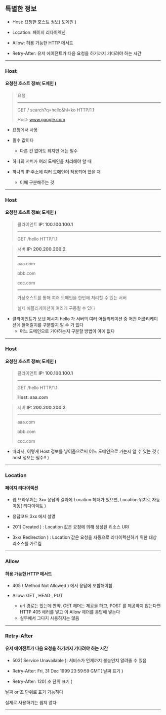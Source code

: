 ## 특별한 정보

- Host: 요청한 호스트 정보( 도메인 )


- Location: 페이지 리다이렉션


- Allow: 허용 가능한 HTTP 메서드


- Retry-After: 유저 에이전트가 다음 요청을 하기까지 기다려야 하는 시간


---

### Host
#### 요청한 호스트 정보( 도메인 )

> 요청
>
> ---
>
> GET / search?q=hello&hl=ko HTTP/1.1
>
> Host: www.google.com


- 요청에서 사용


- 필수 값이다
  - 다른 건 없어도 되지만 애는 필수


- 하나의 서버가 여러 도메인을 처리해야 할 때


- 하나의 IP 주소에 여러 도메인이 적용되어 있을 때
  - 이때 구분해주는 것

---

### Host
#### 요청한 호스트 정보( 도메인 )

> 클라이언트 **IP: 100.100.100.1**
> 
> ---
> 
> GET /hello HTTP/1.1


> 서버 **IP: 200.200.200.2**
>
> ---
>
> aaa.com
>
> bbb.com
>
> ccc.com
>
> ---
>
> 가상호스트를 통해 여러 도메인을 한번에 처리할 수 있는 서버
>
> 실제 애플리케이션이 여러개 구동될 수 있다

- 클라이언트가 보낸 메시지 hello 가 서버의 여러 어플리케이션 중 어떤 어플리케이션에 들어갈지를 구분할지 알 수 가 없다
  - 어느 도메인으로 가야하는지 구분할 방법이 아예 없다

---

### Host
#### 요청한 호스트 정보( 도메인 )

> 클라이언트 **IP: 100.100.100.1**
>
> ---
>
> GET /hello HTTP/1.1
> 
> **Host: aaa.com**


> 서버 **IP: 200.200.200.2**
> 
> ---
> 
> aaa.com
> 
> bbb.com
> 
> ccc.com

- 따라서, 이렇게 Host 정보를 넣어줌으로써 어느 도메인으로 가는지 알 수 있는 것
  ( host 정보는 필수!! )

---

### Location
#### 페이지 리다이렉션

- 웹 브라우저는 3xx 응답의 결과에 Location 헤더가 있으면, Location 위치로 자동 이동( 리다이렉트 )


- 응답코드 3xx 에서 설명


- 201( Created ) : Location 값은 요청에 의해 생성된 리소스 URI


- 3xx( Redirection ) : Location 값은 요청을 자동으로 리다이렉션하기 위한 대상 리소스를 가르킴

---

### Allow
#### 허용 가능한 HTTP 메서드

- 405 ( Method Not Allowed ) 에서 응답에 포함해야함

- Allow: GET , HEAD , PUT
  - url 경로는 있는데 만약, GET 헤더는 제공을 하고, POST 를 제공하지 않는다면 HTTP 405 에러를 넣고 이 Allow 헤더를 응답에 넣는다
  - 실무에서 그다지 사용하지는 않음

---

### Retry-After
#### 유저 에이전트가 다음 요청을 하기까지 기다려야 하는 시간

- 503( Service Unavailable ): 서비스가 언제까지 불능인지 알려줄 수 있음


- Retry-After: Fri, 31 Dec 1999 23:59:59 GMT( 날짜 표기 )


- Retry-After: 120( 초 단위 표기 )

날짜 or 초 단위로 표기 가능하다 

실제로 사용하기는 쉽지 않다

---